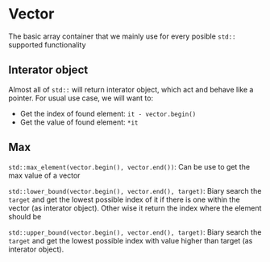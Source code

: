 # Vector

The basic array container that we mainly use for every posible `std::` supported
functionality

## Interator object

Almost all of `std::` will return interator object, which act and behave like a
pointer. For usual use case, we will want to:

- Get the index of found element: `it - vector.begin()`
- Get the value of found element: `*it`

## Max

`std::max_element(vector.begin(), vector.end())`: Can be use to get the max value
of a vector

`std::lower_bound(vector.begin(), vector.end(), target)`: Biary search the
`target` and get the lowest possible index of it if there is one within the
vector (as interator object). Other wise it return the index where the element
should be

`std::upper_bound(vector.begin(), vector.end(), target)`: Biary search the
`target` and get the lowest possible index with value higher than target (as
interator object).
